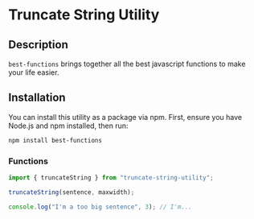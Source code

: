 # Truncate String Utility

## Description

`best-functions` brings together all the best javascript functions to make your life easier.

## Installation

You can install this utility as a package via npm. First, ensure you have Node.js and npm installed, then run:

```sh
npm install best-functions
```

### Functions

```javascript
import { truncateString } from "truncate-string-utility";

truncateString(sentence, maxwidth);

console.log("I'm a too big sentence", 3); // I'm...
```
